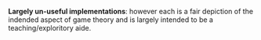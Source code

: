 **Largely un-useful implementations**: however each is a fair depiction of the indended aspect of game theory and is largely intended to be a teaching/exploritory aide.

